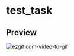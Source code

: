 # test_task


## Preview

 ![ezgif com-video-to-gif](https://github.com/JustWhiteForYou/test_task_app/assets/125287617/9c78ba76-d8ce-4872-9660-7644509be1b5)

